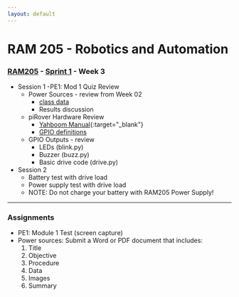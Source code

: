 ```yaml
---
layout: default
---
```


# RAM 205 - Robotics and Automation

### [RAM205](../../) - [Sprint 1](../) - Week 3

- Session 1
    -PE1: Mod 1 Quiz Review
    - Power Sources - review from Week 02
        - [class data](../week02/power_source/power_supply_class_data.csv)
        - Results discussion
    - piRover Hardware Review
        - [Yahboom Manual](http://www.yahboom.net/xiazai/Raspberry%20Pi%20G1/Download/Expansion%20Board%20Manual.zip){:target="_blank"}
        - [GPIO definitions](../../resources/piRoverHardwareDefinition.pdf)
    - GPIO Outputs - review
        - LEDs (blink.py)
        - Buzzer (buzz.py)
        - Basic drive code (drive.py)
- Session 2
    - Battery test with drive load
    - Power supply test with drive load
    - NOTE: Do not charge your battery with RAM205 Power Supply!

---

### Assignments

- PE1: Module 1 Test (screen capture)
- Power sources: Submit a Word or PDF document that includes:
    1. Title
    2. Objective
    3. Procedure
    4. Data
    5. Images
    6. Summary
